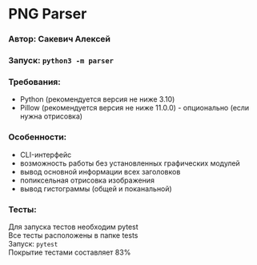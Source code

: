# PNG Parser

### Автор: Сакевич Алексей
### Запуск: `python3 -m parser`

### Требования:
- Python (рекомендуется версия не ниже 3.10)
- Pillow (рекомендуется версия не ниже 11.0.0) - опционально (если нужна отрисовка)

### Особенности:
- CLI-интерфейс
- возможность работы без установленных графических модулей
- вывод основной информации всех заголовков
- попиксельная отрисовка изображения
- вывод гистограммы (общей и поканальной)

### Тесты:
Для запуска тестов необходим pytest  
Все тесты расположены в папке tests  
Запуск: `pytest`  
Покрытие тестами составляет 83%         
